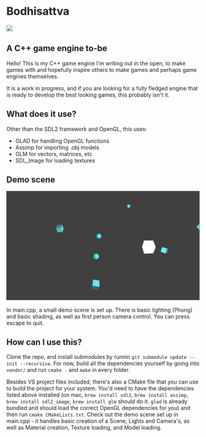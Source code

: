 # Bodhisattva

![](https://freepngimg.com/download/temp/31696-7-buddha-temple-clipart_64x64.ico)

## A C++ game engine to-be

Hello! This is my C++ game engine I'm writing out in the open, to make games with and hopefully inspire others to make games and perhaps game engines themselves.

It is a work in progress, and if you are looking for a fully fledged engine that is ready to develop the best looking games, this probably isn't it.

## What does it use?

Other than the SDL2 framework and OpenGL, this uses:

- GLAD for handling OpenGL functions
- Assimp for importing .obj models
- GLM for vectors, matrices, etc
- SDL_Image for loading textures

## Demo scene

![Demo gif](example_b.gif?raw=true "Demo")

In main.cpp, a small demo scene is set up. There is basic lighting (Phong) and basic shading, as well as first person camera control. You can press escape to quit.

## How can I use this?

Clone the repo, and install submodules by runnin `git submodule update --init --recursive`. For now, build all the dependencies yourself by going into `vendor/` and run `cmake .` and `make` in every folder.

Besides VS project files included, there's also a CMake file that you can use to build the project for your system.
You'd need to have the dependencies listed above installed (on mac, `brew install sdl2`, `brew install assimp`, `brew install sdl2_image`, `brew install glm` should do it. `glad` is already bundled and should load the correct OpenGL dependencies for you) and then run `cmake CMakeLists.txt`.
Check out the demo scene set up in main.cpp - it handles basic creation of a Scene, Lights and Camera's, as well as Material creation, Texture loading, and Model loading.
